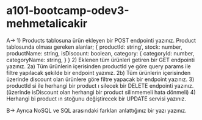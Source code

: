# a101-bootcamp-odev3-mehmetalicakir


A→ 1) Products tablosuna ürün ekleyen bir POST endpointi yazınız.
Product tablosunda olması gereken alanlar;
{
productId: string’,
stock: number,
productName: string,
isDiscount: boolean,
category: {
categoryId: number,
categoryName: string,
}
}
2) Eklenen tüm ürünleri getiren bir GET endpointi yazınız.
2a) Tüm ürünlerin içerisinden productId ye göre query params ile filtre yapılacak şekilde bir
endpoint yazınız.
2b) Tüm ürünlerin içerisinden üzerinde discount olan ürünlere göre filtre yapacak bir
endpoint yazınız.
3) productId si ile herhangi bir product ı silecek bir DELETE endpointi yazınız.(üzerinde
isDiscount olan herhangi bir product silinmemeli hata dönmeli)
4) Herhangi bi product ın stoğunu değiştirecek bir UPDATE servisi yazınız.


B→ Ayrıca NoSQL ve SQL arasındaki farkları anlattığınız bir yazı yazınız.
